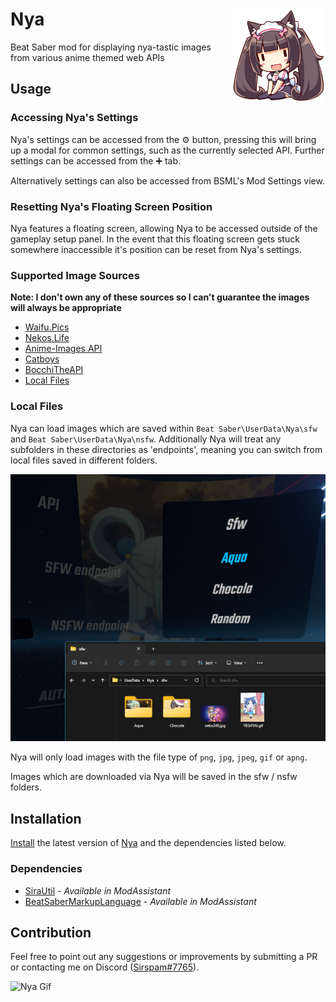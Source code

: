 # Nya <img src="https://raw.githubusercontent.com/Sirspam/Sirspam/main/chocola_mini_sitting.png" align="right" width="150">
Beat Saber mod for displaying nya-tastic images from various anime themed web APIs
## Usage
### Accessing Nya's Settings
Nya's settings can be accessed from the ⚙️ button, pressing this will bring up a modal for common settings, such as the currently selected API. Further settings can be accessed from the ➕ tab.

Alternatively settings can also be accessed from BSML's Mod Settings view.
### Resetting Nya's Floating Screen Position
Nya features a floating screen, allowing Nya to be accessed outside of the gameplay setup panel. In the event that this floating screen gets stuck somewhere inaccessible it's position can be reset from Nya's settings. 
### Supported Image Sources
**Note: I don't own any of these sources so I can't guarantee the images will always be appropriate**
* [Waifu.Pics](https://waifu.pics/)
* [Nekos.Life](https://nekos.life/)
* [Anime-Images API](https://anime-api.hisoka17.repl.co/)
* [Catboys](https://catboys.com/)
* [BocchiTheAPI](https://github.com/rithik-b/BocchiTheAPI/)
* [Local Files](#local-files)
### Local Files
Nya can load images which are saved within ``Beat Saber\UserData\Nya\sfw`` and ``Beat Saber\UserData\Nya\nsfw``. Additionally Nya will treat any subfolders in these directories as 'endpoints', meaning you can switch from local files saved in different folders.

![Local Files Example](LocalFilesExample.png)

Nya will only load images with the file type of `png`, `jpg`, `jpeg`, `gif` or `apng`.

Images which are downloaded via Nya will be saved in the sfw / nsfw folders.
## Installation
[Install](https://bsmg.wiki/pc-modding.html#install-mods) the latest version of [Nya](https://github.com/Sirspam/Nya/releases/latest) and the dependencies listed below.
### Dependencies
* [SiraUtil](https://github.com/Auros/SiraUtil) _- Available in ModAssistant_
* [BeatSaberMarkupLanguage](https://github.com/monkeymanboy/BeatSaberMarkupLanguage) _- Available in ModAssistant_
## Contribution
Feel free to point out any suggestions or improvements by submitting a PR or contacting me on Discord ([Sirspam#7765](https://discordapp.com/users/232574143818760192)).

![Nya Gif](NyaGif.gif)
